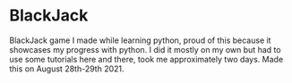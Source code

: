 # BlackJack
BlackJack game I made while learning python, proud of this because it showcases my progress with python. I did it mostly on my own but had to use some tutorials here and there, took me approximately two days. Made this on August 28th-29th 2021. 
